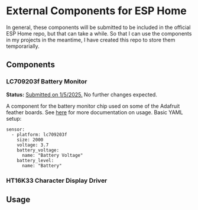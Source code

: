 # External Components for ESP Home

In general, these components will be submitted to be included in the official ESP Home repo, but that can take a while. So that I can use the components in my projects in the meantime, I have created this repo to store them temporarially.

## Components

### LC709203f Battery Monitor

**Status:** [Submitted on 1/5/2025.](https://github.com/esphome/esphome/pull/8037) No further changes expected.

A component for the battery monitor chip used on some of the Adafruit feather boards. See [here](https://github.com/ilikecake/esphome-docs/blob/9fd848a7df08a12a41c29e7bce224529517cb68e/components/sensor/lc709203f.rst) for more documentation on usage. Basic YAML setup:

    sensor:
      - platform: lc709203f
        size: 2000
        voltage: 3.7
        battery_voltage:
          name: "Battery Voltage"
        battery_level:
          name: "Battery"

### HT16K33 Character Display Driver

## Usage
